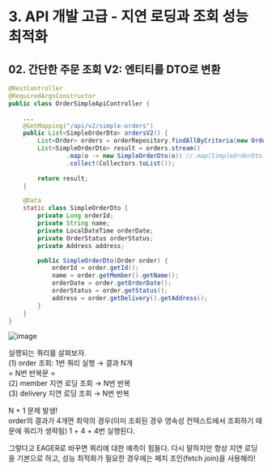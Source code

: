 # 3. API 개발 고급 - 지연 로딩과 조회 성능 최적화
## 02. 간단한 주문 조회 V2: 엔티티를 DTO로 변환
```java
@RestController
@RequiredArgsConstructor
public class OrderSimpleApiController {

    ...
    @GetMapping("/api/v2/simple-orders")
    public List<SimpleOrderDto> ordersV2() {
        List<Order> orders = orderRepository.findAllByCriteria(new OrderSearch());
        List<SimpleOrderDto> result = orders.stream()
                .map(o -> new SimpleOrderDto(o)) //.map(SimpleOrderDto::new)
                .collect(Collectors.toList());
        
        return result;
    }

    @Data
    static class SimpleOrderDto {
        private Long orderId;
        private String name;
        private LocalDateTime orderDate;
        private OrderStatus orderStatus;
        private Address address;

        public SimpleOrderDto(Order order) {
            orderId = order.getId();
            name = order.getMember().getName();
            orderDate = order.getOrderDate();
            orderStatus = order.getStatus();
            address = order.getDelivery().getAddress();
        }
    }
}
```
![image](https://github.com/GYUNGAEEEE/inflearn-SpringBoot-JPA/assets/158580466/8a83a00f-36b3-4083-b91b-0ab34179337c)

실행되는 쿼리를 살펴보자.   
(1) order 조회: 1번 쿼리 실행 → 결과 N개   
= N번 반복문 =   
(2) member 지연 로딩 조회 → N번 반복   
(3) delivery 지연 로딩 조회 → N번 반복  

N + 1 문제 발생!   
order의 결과가 4개면 최악의 경우(이미 조회된 경우 영속성 컨텍스트에서 조회하기 때문에 쿼리가 생략됨) 1 + 4 + 4번 실행된다.

그렇다고 EAGER로 바꾸면 쿼리에 대한 예측이 힘들다.
다시 말하지만 항상 지연 로딩을 기본으로 하고, 성능 최적화가 필요한 경우에는 페치 조인(fetch join)을 사용해라!
